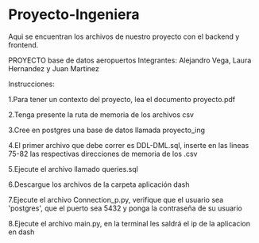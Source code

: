 # Proyecto-Ingeniera
Aqui se encuentran los archivos de nuestro proyecto con el backend y frontend.

PROYECTO base de datos aeropuertos 
Integrantes: Alejandro Vega, Laura Hernandez y Juan Martinez 

Instrucciones: 

1.Para tener un contexto del proyecto, lea el documento proyecto.pdf

2.Tenga presente la ruta de memoria de los archivos csv

3.Cree en postgres una base de datos llamada proyecto_ing

4.El primer archivo que debe correr es DDL-DML.sql, inserte en las lineas 75-82 las respectivas direcciones de memoria de los .csv

5.Ejecute el archivo llamado queries.sql

6.Descargue los archivos de la carpeta aplicación dash 

7.Ejecute el archivo Connection_p.py, verifique que el usuario sea 'postgres', que el puerto sea 5432 y ponga la contraseña de su usuario 

8.Ejecute el archivo main.py, en la terminal les saldrá el ip de la aplicacion en dash 
